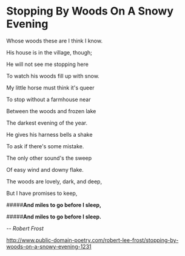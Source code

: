 # Stopping By Woods On A Snowy Evening

Whose woods these are I think I know.

His house is in the village, though;

He will not see me stopping here

To watch his woods fill up with snow.

My little horse must think it's queer

To stop without a farmhouse near

Between the woods and frozen lake

The darkest evening of the year.

He gives his harness bells a shake

To ask if there's some mistake.

The only other sound's the sweep

Of easy wind and downy flake.

The woods are lovely, dark, and deep,

But I have promises to keep,

#####**And miles to go before I sleep,**

#####**And miles to go before I sleep.**

-- *Robert Frost*

http://www.public-domain-poetry.com/robert-lee-frost/stopping-by-woods-on-a-snowy-evening-1231
